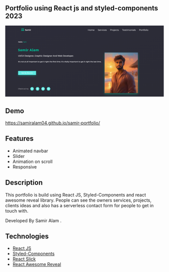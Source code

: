 
## Portfolio using React js and styled-components 2023

<img src="portfolioBanner.png" alt="banner"/>

## Demo
https://samiralam04.github.io/samir-portfolio/

## Features

- Animated navbar
- Slider
- Animation on scroll
- Responsive

## Description

This portfolio is build using React JS, Styled-Components and react awesome reveal library. People can see the owners services, projects, clients ideas and also has a serverless  contact form for people to get in touch with. 

Developed By Samir Alam .


## Technologies 

- [React JS](https://reactjs.org/docs/getting-started.html)
- [Styled-Components](https://styled-components.com)
- [React Slick](https://react-slick.neostack.com)
- [React Awesome Reveal](https://react-awesome-reveal.morello.dev/)
